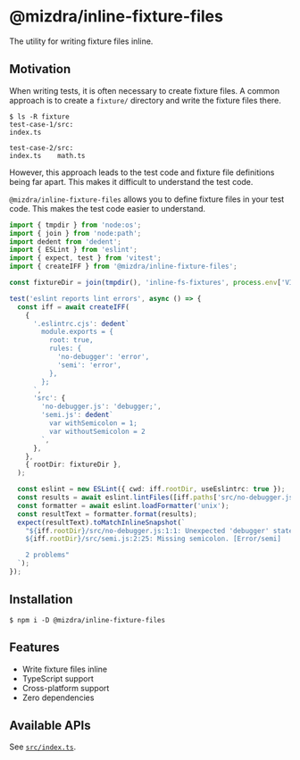 # @mizdra/inline-fixture-files

The utility for writing fixture files inline.

## Motivation

When writing tests, it is often necessary to create fixture files. A common approach is to create a `fixture/` directory and write the fixture files there.

```console
$ ls -R fixture
test-case-1/src:
index.ts

test-case-2/src:
index.ts    math.ts
```

However, this approach leads to the test code and fixture file definitions being far apart. This makes it difficult to understand the test code.

`@mizdra/inline-fixture-files` allows you to define fixture files in your test code. This makes the test code easier to understand.

```typescript
import { tmpdir } from 'node:os';
import { join } from 'node:path';
import dedent from 'dedent';
import { ESLint } from 'eslint';
import { expect, test } from 'vitest';
import { createIFF } from '@mizdra/inline-fixture-files';

const fixtureDir = join(tmpdir(), 'inline-fs-fixtures', process.env['VITEST_POOL_ID']!);

test('eslint reports lint errors', async () => {
  const iff = await createIFF(
    {
      '.eslintrc.cjs': dedent`
        module.exports = {
          root: true,
          rules: {
            'no-debugger': 'error',
            'semi': 'error',
          },
        };
      `,
      'src': {
        'no-debugger.js': 'debugger;',
        'semi.js': dedent`
          var withSemicolon = 1;
          var withoutSemicolon = 2
        `,
      },
    },
    { rootDir: fixtureDir },
  );

  const eslint = new ESLint({ cwd: iff.rootDir, useEslintrc: true });
  const results = await eslint.lintFiles([iff.paths['src/no-debugger.js'], iff.paths['src/semi.js']]);
  const formatter = await eslint.loadFormatter('unix');
  const resultText = formatter.format(results);
  expect(resultText).toMatchInlineSnapshot(`
    "${iff.rootDir}/src/no-debugger.js:1:1: Unexpected 'debugger' statement. [Error/no-debugger]
    ${iff.rootDir}/src/semi.js:2:25: Missing semicolon. [Error/semi]

    2 problems"
  `);
});
```

## Installation

```console
$ npm i -D @mizdra/inline-fixture-files
```

## Features

- Write fixture files inline
- TypeScript support
- Cross-platform support
- Zero dependencies

## Available APIs

See [`src/index.ts`](./src/index.ts).
